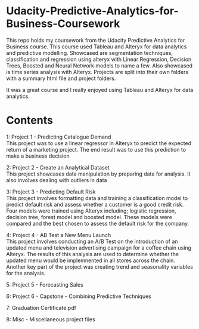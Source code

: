 # Udacity-Predictive-Analytics-for-Business-Coursework
This repo holds my coursework from the Udacity Predictive Analytics for Business course. This course used Tableau and Alteryx for data analytics and predictive modelling.
Showcased are segmentation techniques, classification and regression using alteryx with Linear Regression, Decision Trees, Boosted and Neural Network models to name a few. Also showcased is time series analysis with Alteryx.
Projects are split into their own folders with a summary html file and project folders.

It was a great course and I really enjoyed using Tableau and Alteryx for data analytics.

# Contents


1: Project 1 - Predicting Catalogue Demand  
This project was to use a linear regressor in Alteryx to predict the expected return of a marketing project. The end result was to use this prediction to make a business decision  

2: Project 2 - Create an Analytical Dataset  
This project showcases data manipulation by preparing data for analysis. It also involves dealing with outliers in data  

3: Project 3 - Predicting Default Risk  
This project involves formatting data and training a classification model to predict default risk and assess whether a customer is a good credit risk. Four models were trained using Alteryx including; logistic regression, decision tree, forest model and boosted model. These models were compared and the best chosen to assess the default risk for the company.  

4: Project 4 - AB Test a New Menu Launch  
This project involves conducting an A/B Test on the introduction of an updated menu and television advertising campaign for a coffee chain using Alteryx. The results of this analysis are used to determine whether the updated menu would be implemnented in all stores across the chain. Another key part of the project was creating trend and seasonality variables for the analysis.

5: Project 5 - Forecasting Sales  
  

6: Project 6 - Capstone - Combining Predictive Techniques  
  

7: Graduation Certificate.pdf  
  

8: Misc	- Miscellaneous project files
  
